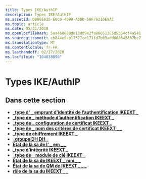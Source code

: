 ```yaml
---
title: Types IKE/AuthIP
description: Types IKE/AuthIP
ms.assetid: DB86E625-E6C0-4999-A3BD-58F76216E9AC
ms.topic: article
ms.date: 05/31/2018
ms.openlocfilehash: 5aa460688de13dd9e2fa86651365d5b64cf4a541
ms.sourcegitcommit: cb844c9ab17577ce171fd7b03add668645867bc7
ms.translationtype: MT
ms.contentlocale: fr-FR
ms.lasthandoff: 02/27/2020
ms.locfileid: "104030890"
---
```

# <a name="ikeauthip-types"></a>Types IKE/AuthIP

## <a name="in-this-section"></a>Dans cette section

-   [**\_type d' \_ emprunt d’identité de l’authentification IKEEXT \_**](/windows/desktop/api/Iketypes/ne-iketypes-ikeext_authentication_impersonation_type)
-   [**\_type de \_ méthode d’authentification IKEEXT \_**](/windows/desktop/api/Iketypes/ne-iketypes-ikeext_authentication_method_type)
-   [**\_type de \_ configuration de certificat IKEEXT \_**](/windows/desktop/api/Iketypes/ne-iketypes-ikeext_cert_config_type)
-   [**\_type de \_ nom des critères de certificat IKEEXT \_ \_**](/windows/win32/api/iketypes/ne-iketypes-ikeext_cert_criteria_name_type)
-   [**\_type de chiffrement IKEEXT \_**](/windows/desktop/api/Iketypes/ne-iketypes-ikeext_cipher_type)
-   [**\_groupe DH DH \_**](/windows/desktop/api/Iketypes/ne-iketypes-ikeext_dh_group)
-   [**État de la sa de l' \_ em \_ \_**](/windows/desktop/api/Iketypes/ne-iketypes-ikeext_em_sa_state)
-   [**\_type d’intégrité IKEEXT \_**](/windows/desktop/api/Iketypes/ne-iketypes-ikeext_integrity_type)
-   [**\_type de \_ module de clé IKEEXT \_**](/windows/desktop/api/Iketypes/ne-iketypes-ikeext_key_module_type)
-   [**État de la sa de IKEEXT \_ mm \_ \_**](/windows/desktop/api/Iketypes/ne-iketypes-ikeext_mm_sa_state)
-   [**État de la sa de QM de IKEEXT \_ \_ \_**](/windows/desktop/api/Iketypes/ne-iketypes-ikeext_qm_sa_state)
-   [**rôle de la sa du IKEEXT \_ \_**](/windows/desktop/api/Iketypes/ne-iketypes-ikeext_sa_role)

 

 




